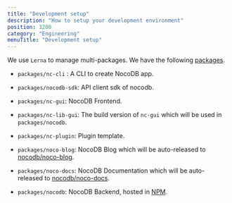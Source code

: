 ```yaml
---
title: "Development setup"
description: "How to setup your development environment"
position: 3200
category: "Engineering"
menuTitle: "Development setup"
---
```


We use ``Lerna`` to manage multi-packages. We have the following [packages](https://github.com/nocodb/nocodb/tree/master/packages).

- ``packages/nc-cli`` : A CLI to create NocoDB app.

- ``packages/nocodb-sdk``: API client sdk of nocodb.

- ``packages/nc-gui``: NocoDB Frontend.

- ``packages/nc-lib-gui``: The build version of ``nc-gui`` which will be used in ``packages/nocodb``.

- ``packages/nc-plugin``: Plugin template.

- ``packages/noco-blog``: NocoDB Blog which will be auto-released to [nocodb/noco-blog](https://github.com/nocodb/noco-blog).

- ``packages/noco-docs``: NocoDB Documentation which will be auto-released to [nocodb/noco-docs](https://github.com/nocodb/noco-docs).

- ``packages/nocodb``: NocoDB Backend, hosted in [NPM](https://www.npmjs.com/package/nocodb).